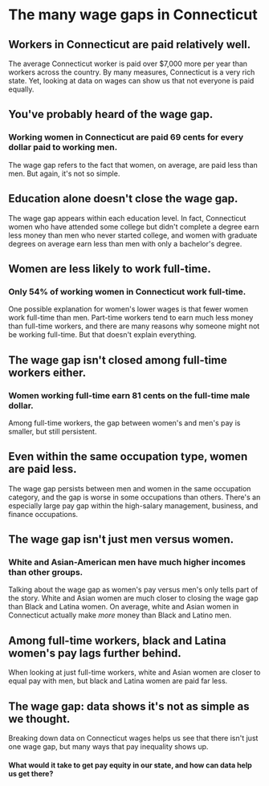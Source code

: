 # The many wage gaps in Connecticut

## Workers in Connecticut are paid relatively well.

The average Connecticut worker is paid over $7,000 more per year than workers across the country. By many measures, Connecticut is a very rich state. Yet, looking at data on wages can show us that not everyone is paid equally.

## You've probably heard of the wage gap.

### Working women in Connecticut are paid 69 cents for every dollar paid to working men.

The wage gap refers to the fact that women, on average, are paid less than men. But again, it's not so simple.

## Education alone doesn't close the wage gap.

The wage gap appears within each education level. In fact, Connecticut women who have attended some college but didn't complete a degree earn less money than men who never started college, and women with graduate degrees on average earn less than men with only a bachelor's degree.

## Women are less likely to work full-time.

### Only 54% of working women in Connecticut work full-time.

One possible explanation for women's lower wages is that fewer women work full-time than men. Part-time workers tend to earn much less money than full-time workers, and there are many reasons why someone might not be working full-time. But that doesn't explain everything.

## The wage gap isn't closed among full-time workers either.

### Women working full-time earn 81 cents on the full-time male dollar.

Among full-time workers, the gap between women's and men's pay is smaller, but still persistent.

## Even within the same occupation type, women are paid less.

The wage gap persists between men and women in the same occupation category, and the gap is worse in some occupations than others. There's an especially large pay gap within the high-salary management, business, and finance occupations.

## The wage gap isn't just men versus women.

### White and Asian-American men have much higher incomes than other groups.

Talking about the wage gap as women's pay versus men's only tells part of the story. White and Asian women are much closer to closing the wage gap than Black and Latina women. On average, white and Asian women in Connecticut actually make _more_ money than Black and Latino men.

## Among full-time workers, black and Latina women's pay lags further behind.

When looking at just full-time workers, white and Asian women are closer to equal pay with men, but black and Latina women are paid far less.

## The wage gap: data shows it's not as simple as we thought.

Breaking down data on Connecticut wages helps us see that there isn't just one wage gap, but many ways that pay inequality shows up.

#### What would it take to get pay equity in our state, and how can data help us get there?
